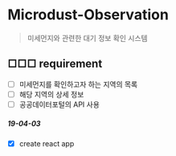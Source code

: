 # Microdust-Observation
> 미세먼지와 관련한 대기 정보 확인 시스템

## □□□ requirement

- [ ] 미세먼지를 확인하고자 하는 지역의 목록
- [ ] 해당 지역의 상세 정보
- [ ] 공공데이터포털의 API 사용

##### 19-04-03

- [x] create react app
